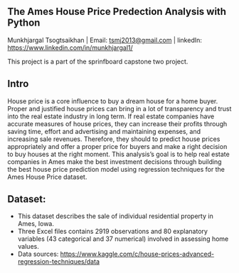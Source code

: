 ## The Ames House Price Predection Analysis with Python

Munkhjargal Tsogtsaikhan | Email: tsmj2013@gmail.com | linkedIn: https://www.linkedin.com/in/munkhjargal1/

This project is a part of the sprinfboard capstone two project.

Intro
---

House price is a core influence to buy a dream house for a home buyer. Proper and justified house prices can bring in a lot of transparency and trust into the real estate industry in long term. If real estate companies have accurate measures of house prices, they can increase their profits through saving time, effort and advertising and maintaining expenses, and increasing sale revenues. Therefore, they should to predict house prices appropriately and offer a proper price for buyers and make a right decision to buy houses at the right moment. 
This analysis’s goal is to help real estate companies in Ames make the best investment decisions through building the best house price prediction model using regression techniques for the Ames House Price dataset.

Dataset:
---
- This dataset describes the sale of individual residential property in Ames, Iowa. 
-	Three Excel files contains 2919 observations and 80 explanatory variables (43 categorical and 37 numerical) involved in assessing home values.
- Data sources: https://www.kaggle.com/c/house-prices-advanced-regression-techniques/data
